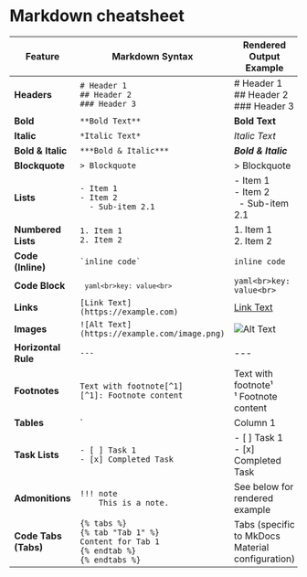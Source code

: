 #  Markdown cheatsheet

| **Feature**               | **Markdown Syntax**                                                                                  | **Rendered Output Example**                                                                 |
|---------------------------|------------------------------------------------------------------------------------------------------|---------------------------------------------------------------------------------------------|
| **Headers**               | `# Header 1` <br> `## Header 2` <br> `### Header 3`                                                 | # Header 1 <br> ## Header 2 <br> ### Header 3                                              |
| **Bold**                  | `**Bold Text**`                                                                                     | **Bold Text**                                                                              |
| **Italic**                | `*Italic Text*`                                                                                     | *Italic Text*                                                                              |
| **Bold & Italic**         | `***Bold & Italic***`                                                                               | ***Bold & Italic***                                                                        |
| **Blockquote**            | `> Blockquote`                                                                                      | > Blockquote                                                                               |
| **Lists**                 | `- Item 1` <br> `- Item 2` <br> `  - Sub-item 2.1`                                                  | - Item 1 <br> - Item 2 <br> &nbsp;&nbsp;- Sub-item 2.1                                     |
| **Numbered Lists**        | `1. Item 1` <br> `2. Item 2`                                                                        | 1. Item 1 <br> 2. Item 2                                                                   |
| **Code (Inline)**         | `` `inline code` ``                                                                                 | `inline code`                                                                              |
| **Code Block**            | <code> ```yaml<br>key: value<br>```</code>                                                          | ```yaml<br>key: value<br>```                                                               |
| **Links**                 | `[Link Text](https://example.com)`                                                                  | [Link Text](https://example.com)                                                          |
| **Images**                | `![Alt Text](https://example.com/image.png)`                                                        | ![Alt Text](https://example.com/image.png)                                                |
| **Horizontal Rule**       | `---`                                                                                               | ---                                                                                       |
| **Footnotes**             | `Text with footnote[^1]` <br> `[^1]: Footnote content`                                              | Text with footnote¹ <br> ¹ Footnote content                                               |
| **Tables**                | `| Column 1 | Column 2 |` <br> `|----------|----------|` <br> `| Data 1   | Data 2   |`                   | See below for rendered example                                                            |
| **Task Lists**            | `- [ ] Task 1` <br> `- [x] Completed Task`                                                         | - [ ] Task 1 <br> - [x] Completed Task                                                    |
| **Admonitions**           | `!!! note` <br> `    This is a note.`                                                               | See below for rendered example                                                            |
| **Code Tabs (Tabs)**      | `{% tabs %}` <br> `{% tab "Tab 1" %}` <br> `Content for Tab 1` <br> `{% endtab %}` <br> `{% endtabs %}` | Tabs (specific to MkDocs Material configuration)                                          |
